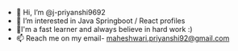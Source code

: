 - 👋 Hi, I’m @j-priyanshi9692
- 👀 I’m interested in Java Springboot / React profiles
- 🌱I'm a fast learner and always believe in hard work :) 
- 📫 Reach me on my email- maheshwari.priyanshi92@gmail.com

<!---
j-priyanshi9692/j-priyanshi9692 is a ✨ special ✨ repository because its `README.md` (this file) appears on your GitHub profile.
You can click the Preview link to take a look at your changes.
--->
